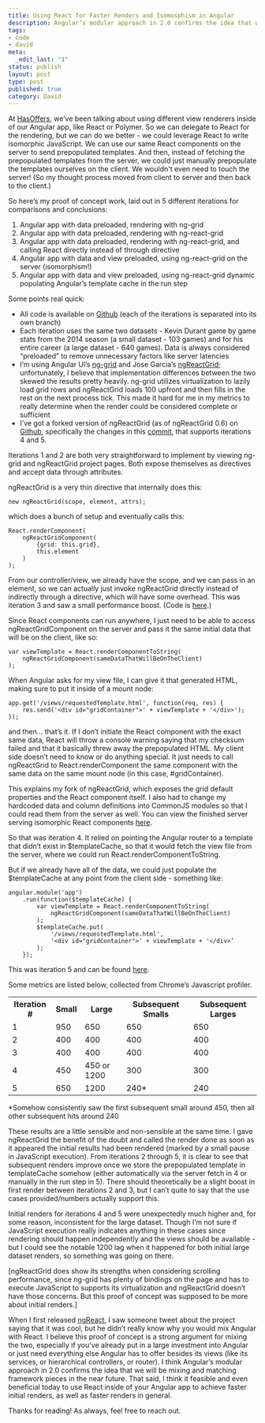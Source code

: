 ```yaml
---
title: Using React for Faster Renders and Isomosphism in Angular
description: Angular’s modular approach in 2.0 confirms the idea that we will be mixing and matching framework pieces in the near future. That said, I think it feasible and even beneficial today to use React inside of your Angular app to achieve faster initial renders, as well as faster renders in general.
tags:
- Code
- david
meta:
  _edit_last: "1"
status: publish
layout: post
type: post
published: true
category: David
---
```


At [HasOffers](hasoffers.com), we’ve been talking about using different view renderers inside of our Angular app, like React or Polymer. So we can delegate to React for the rendering, but we can do we better - we could leverage React to write isomorphic JavaScript. We can use our same React components on the server to send prepopulated templates. And then, instead of fetching the prepopulated templates from the server, we could just manually prepopulate the templates ourselves on the client. We wouldn't even need to touch the server! (So my thought process moved from client to server and then back to the client.)

So here’s my proof of concept work, laid out in 5 different iterations for comparisons and conclusions:

1. Angular app with data preloaded, rendering with ng-grid
2. Angular app with data preloaded, rendering with ng-react-grid
3. Angular app with data preloaded, rendering with ng-react-grid, and calling React directly instead of through directive
4. Angular app with data and view preloaded, using ng-react-grid on the server (isomorphism!)
5. Angular app with data and view preloaded, using ng-react-grid dynamic populating Angular’s template cache in the run step

Some points real quick:

* All code is available on [Github](https://github.com/davidchang/isomorphic-views-in-angular-via-react-poc) (each of the iterations is separated into its own branch)
* Each iteration uses the same two datasets - Kevin Durant game by game stats from the 2014 season (a small dataset - 103 games) and for his entire career (a large dataset - 640 games). Data is always considered “preloaded” to remove unnecessary factors like server latencies
* I’m using Angular UI’s [ng-grid](angular-ui.github.io/ng-grid/) and Jose Garcia’s [ngReactGrid](https://github.com/josebalius/ngReactGrid); unfortunately, I believe that implementation differences between the two skewed the results pretty heavily. ng-grid utilizes virtualization to lazily load grid rows and ngReactGrid loads 100 upfront and then fills in the rest on the next process tick. This made it hard for me in my metrics to really determine when the render could be considered complete or sufficient
* I’ve got a forked version of ngReactGrid (as of ngReactGrid 0.6) on [Github](https://github.com/hasdavidc/ngReactGrid/tree/server-compatible), specifically the changes in this [commit](https://github.com/hasdavidc/ngReactGrid/commit/85c9a90e68d981197a391e01f732e829e23af984#diff-3), that supports iterations 4 and 5.

Iterations 1 and 2 are both very straightforward to implement by viewing ng-grid and ngReactGrid project pages. Both expose themselves as directives and accept data through attributes.

ngReactGrid is a very thin directive that internally does this:

    new ngReactGrid(scope, element, attrs);


which does a bunch of setup and eventually calls this:

    React.renderComponent(
        ngReactGridComponent(
            {grid: this.grid},
            this.element
        )
    );

From our controller/view, we already have the scope, and we can pass in an element, so we can actually just invoke ngReactGrid directly instead of indirectly through a directive, which will have some overhead. This was iteration 3 and saw a small performance boost. (Code is [here](https://github.com/davidchang/isomorphic-views-in-angular-via-react-poc/blob/iteration-3-ng-react-grid-without-directive/js/main.js#L33-L43).)

Since React components can run anywhere, I just need to be able to access ngReactGridComponent on the server and pass it the same initial data that will be on the client, like so:

    var viewTemplate = React.renderComponentToString(
        ngReactGridComponent(sameDataThatWillBeOnTheClient)
    );

When Angular asks for my view file, I can give it that generated HTML, making sure to put it inside of a mount node:

    app.get('/views/requestedTemplate.html', function(req, res) {
        res.send('<div id="gridContainer">' + viewTemplate + '</div>');
    });

and then… that’s it. If I don’t initiate the React component with the exact same data, React will throw a console warning saying that my checksum failed and that it basically threw away the prepopulated HTML. My client side doesn’t need to know or do anything special. It just needs to call ngReactGrid to React.renderComponent the same component with the same data on the same mount node (in this case, #gridContainer).

This explains my fork of ngReactGrid, which exposes the grid default properties and the React component itself. I also had to change my hardcoded data and column definitions into CommonJS modules so that I could read them from the server as well. You can view the finished server serving isomorphic React components [here](https://github.com/davidchang/isomorphic-views-in-angular-via-react-poc/blob/iteration-4-ng-react-grid-isomorphic/server.js).

So that was iteration 4. It relied on pointing the Angular router to a template that didn’t exist in $templateCache, so that it would fetch the view file from the server, where we could run React.renderComponentToString.

But if we already have all of the data, we could just populate the $templateCache at any point from the client side - something like:

    angular.module('app')
        .run(function($templateCache) {
            var viewTemplate = React.renderComponentToString(
                ngReactGridComponent(sameDataThatWillBeOnTheClient)
            );
            $templateCache.put(
                '/views/requestedTemplate.html',
                '<div id="gridContainer">' + viewTemplate + '</div>’
            );
        });

This was iteration 5 and can be found [here](https://github.com/davidchang/isomorphic-views-in-angular-via-react-poc/blob/iteration-5-ng-react-grid-template-cache/js/main.js).

Some metrics are listed below, collected from Chrome’s Javascript profiler.

<table class="table">
  <tr>
    <th>Iteration #</th>
    <th>Small</th>
    <th>Large</th>
    <th>Subsequent Smalls</th>
    <th>Subsequent Larges</th>
  </tr>
  <tr>
    <td>1</td>
    <td>950</td>
    <td>650</td>
    <td>650</td>
    <td>650</td>
  </tr>
  <tr>
    <td>2</td>
    <td>400</td>
    <td>400</td>
    <td>400</td>
    <td>400</td>
  </tr>
  <tr>
    <td>3</td>
    <td>400</td>
    <td>400</td>
    <td>400</td>
    <td>400</td>
  </tr>
  <tr>
    <td>4</td>
    <td>450</td>
    <td>450 or 1200</td>
    <td>300</td>
    <td>300</td>
  </tr>
  <tr>
    <td>5</td>
    <td>650</td>
    <td>1200</td>
    <td>240*</td>
    <td>240</td>
  </tr>
</table>

\*Somehow consistently saw the first subsequent small around 450, then all other subsequent hits around 240

These results are a little sensible and non-sensible at the same time. I gave ngReactGrid the benefit of the doubt and called the render done as soon as it appeared the initial results had been rendered (marked by a small pause in JavaScript execution). From iterations 2 through 5, it is clear to see that subsequent renders improve once we store the prepopulated template in templateCache somehow (either automatically via the server fetch in 4 or manually in the run step in 5). There should theoretically be a slight boost in first render between iterations 2 and 3, but I can’t quite to say that the use cases provided/numbers actually support this.

Initial renders for iterations 4 and 5 were unexpectedly much higher and, for some reason, inconsistent for the large dataset. Though I’m not sure if JavaScript execution really indicates anything in these cases since rendering should happen independently and the views should be available - but I could see the notable 1200 lag when it happened for both initial large dataset renders, so something was going on there.

\[ngReactGrid does show its strengths when considering scrolling performance, since ng-grid has plenty of bindings on the page and has to execute JavaScript to supports its virtualization and ngReactGrid doesn’t have those concerns. But this proof of concept was supposed to be more about initial renders.\]


When I first released [ngReact](https://github.com/davidchang/ngReact), I saw someone tweet about the project saying that it was cool, but he didn’t really know why you would mix Angular with React. I believe this proof of concept is a strong argument for mixing the two, especially if you’ve already put in a large investment into Angular or just need everything else Angular has to offer besides its views (like its services, or hierarchical controllers, or router). I think Angular’s modular approach in 2.0 confirms the idea that we will be mixing and matching framework pieces in the near future. That said, I think it feasible and even beneficial today to use React inside of your Angular app to achieve faster initial renders, as well as faster renders in general.

Thanks for reading! As always, feel free to reach out.